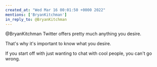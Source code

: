 ```yaml
---
created_at: "Wed Mar 16 00:01:50 +0000 2022"
mentions: ['BryanKitchman']
in_reply_to: @BryanKitchman
---
```


@BryanKitchman Twitter offers pretty much anything you desire.

That's why it's important to know what you desire.

If you start off with just wanting to chat with cool people, you can't go wrong.